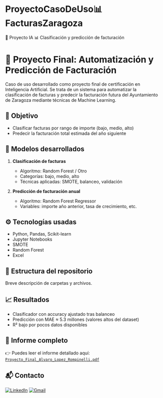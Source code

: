 # ProyectoCasoDeUso📊FacturasZaragoza
🧠 Proyecto IA  📊 Clasificación y predicción de facturación  

# 🧾 Proyecto Final: Automatización y Predicción de Facturación

Caso de uso desarrollado como proyecto final de certificación en Inteligencia Artificial. Se trata de un sistema para automatizar la clasificación de facturas y predecir la facturación futura del Ayuntamiento de Zaragoza mediante técnicas de Machine Learning.

## 🎯 Objetivo

- Clasificar facturas por rango de importe (bajo, medio, alto)
- Predecir la facturación total estimada del año siguiente

## 🧠 Modelos desarrollados

1. **Clasificación de facturas**  
   - Algoritmo: Random Forest / Otro  
   - Categorías: bajo, medio, alto  
   - Técnicas aplicadas: SMOTE, balanceo, validación

2. **Predicción de facturación anual**  
   - Algoritmo: Random Forest Regressor  
   - Variables: importe año anterior, tasa de crecimiento, etc.

## ⚙️ Tecnologías usadas

- Python, Pandas, Scikit-learn
- Jupyter Notebooks
- SMOTE
- Random Forest
- Excel

## 📂 Estructura del repositorio

Breve descripción de carpetas y archivos.

## 📈 Resultados

- Clasificador con accuracy ajustado tras balanceo
- Predicción con MAE ≈ 5.3 millones (valores altos del dataset)
- R² bajo por pocos datos disponibles

## 📝 Informe completo

👉 Puedes leer el informe detallado aquí:  
[`Proyecto_Final_Alvaro_Lopez_Rompinelli.pdf`](./informe/Reto_Final_Alvaro_Lopez_Rompinelli.pdf)

## 📬 Contacto

[![LinkedIn](https://img.shields.io/badge/-LinkedIn-0e76a8?style=flat&logo=linkedin&logoColor=white)](https://www.linkedin.com/in/alvaro-lopez-rompinelli-ciberseguridad/?trk=opento_sprofile_topcard)
[![Gmail](https://img.shields.io/badge/-Email-D14836?style=flat&logo=gmail&logoColor=white)](mailto:alvarorompinelli732@gmail.com)

